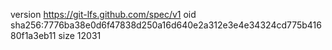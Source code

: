 version https://git-lfs.github.com/spec/v1
oid sha256:7776ba38e0d6f47838d250a16d640e2a312e3e4e34324cd775b41680f1a3eb11
size 12031
